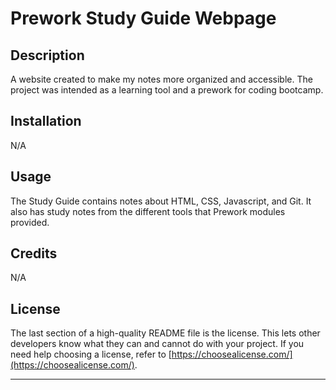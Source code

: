 # Prework Study Guide Webpage

## Description
A website created to make my notes more organized and accessible. The project was intended as a learning tool and a prework for coding bootcamp. 

## Installation
N/A

## Usage
The Study Guide contains notes about HTML, CSS, Javascript, and Git. It also has study notes from the different tools that Prework modules provided.

## Credits
N/A

## License

The last section of a high-quality README file is the license. This lets other developers know what they can and cannot do with your project. If you need help choosing a license, refer to [https://choosealicense.com/](https://choosealicense.com/).

---




